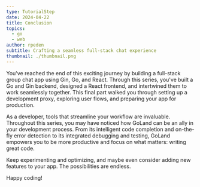 ```yaml
---
type: TutorialStep
date: 2024-04-22
title: Conclusion
topics:
  - go
  - web
author: rpeden
subtitle: Crafting a seamless full-stack chat experience
thumbnail: ./thumbnail.png
---
```


You've reached the end of this exciting journey by building a full-stack group chat app using Gin, Go, and React. Through this series, you've built a Go and Gin backend, designed a React frontend, and intertwined them to work seamlessly together. This final part walked you through setting up a development proxy, exploring user flows, and preparing your app for production.

As a developer, tools that streamline your workflow are invaluable. Throughout this series, you may have noticed how GoLand can be an ally in your development process. From its intelligent code completion and on-the-fly error detection to its integrated debugging and testing, GoLand empowers you to be more productive and focus on what matters: writing great code.

Keep experimenting and optimizing, and maybe even consider adding new features to your app. The possibilities are endless.

Happy coding!

